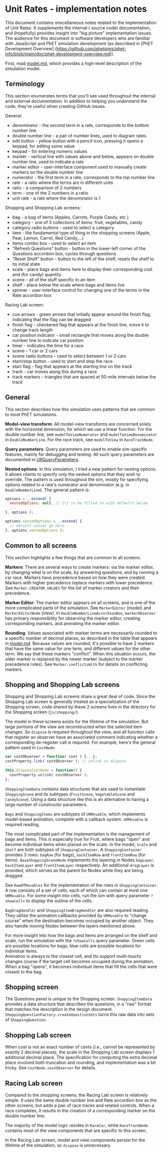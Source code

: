 # Unit Rates - implementation notes

This document contains miscellaneous notes related to the implementation of Unit Rates. It supplements the internal (
source code) documentation, and (hopefully) provides insight into
"big picture" implementation issues. The audience for this document is software developers who are familiar with
JavaScript and PhET simulation development (as described in [PhET Development Overview]
(https://github.com/phetsims/phet-info/blob/main/doc/phet-development-overview.md)).

First, read [model.md](https://github.com/phetsims/unit-rates/blob/main/doc/model.md), which provides a high-level
description of the simulation model.

## Terminology

This section enumerates terms that you'll see used throughout the internal and external documentation. In addition to
helping you understand the code, they're useful when creating GitHub issues.

General:

* denominator - the second term in a rate, corresponds to the bottom number line
* double number line - a pair of number lines, used to diagram rates
* edit button - yellow button with a pencil icon, pressing it opens a keypad, for editing some value
* keypad - for entering numeric values
* marker - vertical line with values above and below, appears on double number line, used to indicate a rate
* marker editor - user-interface component used to manually create markers on the double number line
* numerator - the first term in a rate, corresponds to the top number line
* rate - a ratio where the terms are in different units
* ratio - a comparison of 2 numbers
* term - one of the 2 numbers in a ratio
* unit rate - a rate where the denominator is 1

Shopping and Shopping Lab screens:

* bag - a bag of items (Apples, Carrots, Purple Candy, etc.)
* category - one of 3 collections of items: fruit, vegetables, candy
* category radio buttons - used to select a category
* item - the fundamental type of thing in the shopping screens (Apple, Pear, Lemon, Carrot, Red Candy,...)
* items combo box - used to select an item
* "Refresh Questions" button - button in the lower-left corner of the Questions accordion box, cycles through questions
* "Reset Shelf" button - button to the left of the shelf, resets the shelf to its initial state
* scale - place bags and items here to display their corresponding cost and (for candy) quantity
* scene - all of the stuff specific to an item
* shelf - place below the scale where bags and items live
* spinner - user-interface control for changing one of the terms in the Rate accordion box

Racing Lab screen:

* cue arrows - green arrows that initially appear around the finish flag, indicating that the flag can be dragged
* finish flag - checkered flag that appears at the finish line, move it to change track length
* car position indicator - small rectangle that moves along the double number line to indicate car position
* timer - indicates the time for a race
* scene - 1 car or 2 cars
* scene radio buttons - used to select between 1 or 2 cars
* start/stop button - used to start and stop the race
* start flag - flag that appears at the starting line on the track
* track - car moves along this during a race
* track markers - triangles that are spaced at 50-mile intervals below the track

## General

This section describes how this simulation uses patterns that are common to most PhET simulations.

**Model-view transform**: All model-view transforms are concerned solely with the horizontal dimension, for which we use
a linear function. For the double number line, see `modelToViewNumerator` and `modelToViewDenominator`
in `DoubleNumberLine`. For the race track, see `modelToView` in `RaceTrackNode`.

**Query parameters**: Query parameters are used to enable sim-specific features, mainly for debugging and testing. All
such query parameters are documented in
[URQueryParameters](https://github.com/phetsims/unit-rates/blob/main/js/common/URQueryParameters.js).

**Nested options**: In this simulation, I tried a new pattern for nesting options. It allows clients to specify only the
nested options that they wish to override. The pattern is used throughout the sim, mostly for specifying options related
to a rate's numerator and denominator
(e.g. in `DoubleNumberLine`). The general pattern is:

```js
options = _.extend( {
  nestedOptions: null, // {*} to be filled in with defaults below
  ...
}, options );

options.nestedOptions = _.extend( {
  // default values go here
}, options.nestedOptions );
```

## Common to all screens

This section highlights a few things that are common to all screens.

**Markers**: There are several ways to create markers: via the marker editor, by changing what is on the scale, by
answering questions, and by running a car race. Markers have precedence based on how they were created. Markers with
higher precedence replace markers with lower precedence. See `Marker.CREATOR_VALUES` for the list of marker creators and
their precedence.

**Marker Editor**: The marker editor appears on all screens, and is one of the more complicated parts of the simulation.
See `MarkerEditor` (model) and
`MarkerEditorNode` (view). In `DoubleNumberLineAccordionBox`, `markerObserver` has primary responsibility for observing
the marker editor, creating corresponding markers, and animating the marker editor.

**Rounding**: Values associated with marker terms are necessarily rounded to a specific number of decimal places, as
described in the table that appears in [model.md](https://github.com/phetsims/unit-rates/blob/main/doc/model.md).
Because values are rounded, it's possible to have 2 markers that have the same value for one term, and different values
for the other term. We say that these markers "conflict". When this situation occurs, the older marker is replaced by
the newer marker (subject to the marker precedence rules). See `Marker.conflictsWith`
for details on conflicting markers.

## Shopping and Shopping Lab screens

Shopping and Shopping Lab screens share a great deal of code. Since the Shopping Lab screen is generally treated as a
specialization of the Shopping screen, code shared by these 2 screens lives in the directory for the Shopping
screen (`js/shopping/`).

The model in these screens exists for the lifetime of the simulation. But large portions of the view are reconstructed
when the selected item changes. So `dispose` is required throughout the view, and all function calls that register an
observer have an associated comment indicating whether a corresponding de-register call is required. For example, here's
the general pattern used in `CostNode`:

```js
var costObserver = function( cost ) {...};
costProperty.link( costObserver ); // unlink in dispose
...
this.disposeCostNode = function() {
  costProperty.unlink( costObserver );
};
```

`ShoppingItemData` contains data structures that are used to instantiate `ShoppingScene` and its
subtypes (`FruitScene`, `VegetableScene` and
`CandyScene`). Using a data structure like this is an alternative to having a large number of constructor parameters.

`Bags` and `ShoppingItems` are subtypes of `URMovable`, which implements model-based animation, complete with a callback
system.
`URMovable` is required reading.

The most complicated part of the implementation is the management of bags and items. This is especially true for Fruit,
where bags "open" and become individual items when placed on the scale. In the model, `Scale` and `Shelf` are both
subtypes of `ShoppingContainer`. A `ShoppingContainer`
provides 3 rows: `bagRow` (for bags), `backItemRow` and `frontItemRow` (for items).  `BaseShoppingSceneNode`
implements the layering in Nodes `bagLayer`, `backItemLayer` and `frontItemLayer` respectively. An
additional `dragLayer` is provided, which serves as the parent for Nodes while they are being dragged.

See `RowOfMovables` for the implementation of the rows in `ShoppingContainer`. A row consists of a set of cells, each of
which can contain at most one `URMovable`. For some insight into cells, run the sim with query parameter `?showCells` to
display the outline of the cells.

`BagDragHandler` and `ShoppingItemDragHandler` are also required reading. They utilize the animation callbacks provided
by
`URMovable` to "change course" when the destination becomes occupied by another object. They also handle moving Nodes
between the layers mentioned above.

For more insight into how the bags and items are arranged on the shelf and scale, run the simulation with
the `?showCells`
query parameter. Green cells are possible locations for bags, blue cells are possible locations for individual items.  
Animation is always to the closest cell, and (to support multi-touch) changes course if the target cell becomes occupied
during the animation. When a bag "opens", it becomes individual items that fill the cells that were closest to the bag.

## Shopping screen

The Questions panel is unique to the Shopping screen. `ShoppingItemData` provides a data structure that describes the
questions, in a
"raw" format that matches the description in the design document. `ShoppingQuestionFactory.createQuestionSets` turns
this raw data into sets of `ShoppingQuestion`.

## Shopping Lab screen

When cost is not an exact number of cents (i.e., cannot be represented by exactly 2 decimal places), the scale in the
Shopping Lab screen displays 1 additional decimal place. The specification for computing the extra decimal place
involved both truncation and rounding, and implementation was a bit tricky. See `CostNode.costObserver` for details.

## Racing Lab screen

Compared to the shopping screens, the Racing Lab screen is relatively simple. It uses the same double number line and
Rate accordion box as the other screens, but adds a pair of race tracks and related controls. When a race completes, it
results in the creation of a corresponding marker on the double number line.

The majority of the model logic resides in `RaceCar`, while `RaceTrackNode` contains most of the view components that
are specific to this screen.

In the Racing Lab screen, model and view components persist for the lifetime of the simulation, so `dispose` is
unnecessary.
